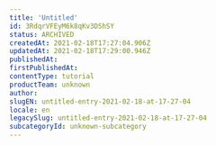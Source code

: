 ```yaml
---
title: 'Untitled'
id: 3RdqrVFEyM6k8qKv3DShSY
status: ARCHIVED
createdAt: 2021-02-18T17:27:04.906Z
updatedAt: 2021-02-18T17:29:00.946Z
publishedAt: 
firstPublishedAt: 
contentType: tutorial
productTeam: unknown
author: 
slugEN: untitled-entry-2021-02-18-at-17-27-04
locale: en
legacySlug: untitled-entry-2021-02-18-at-17-27-04
subcategoryId: unknown-subcategory
---
```



